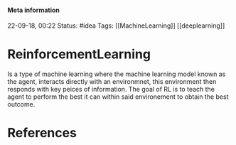 #### Meta information
22-09-18, 00:22
Status: #idea
Tags: [[MachineLearning]] [[deeplearning]] 





# ReinforcementLearning

Is a type of machine learning where the machine learning model known as the agent, interacts directly with an environmnet, this environment then responds with key peices of information. The goal of RL is to teach the agent to perform the best it can within said environement to obtain the best outcome.





# References
